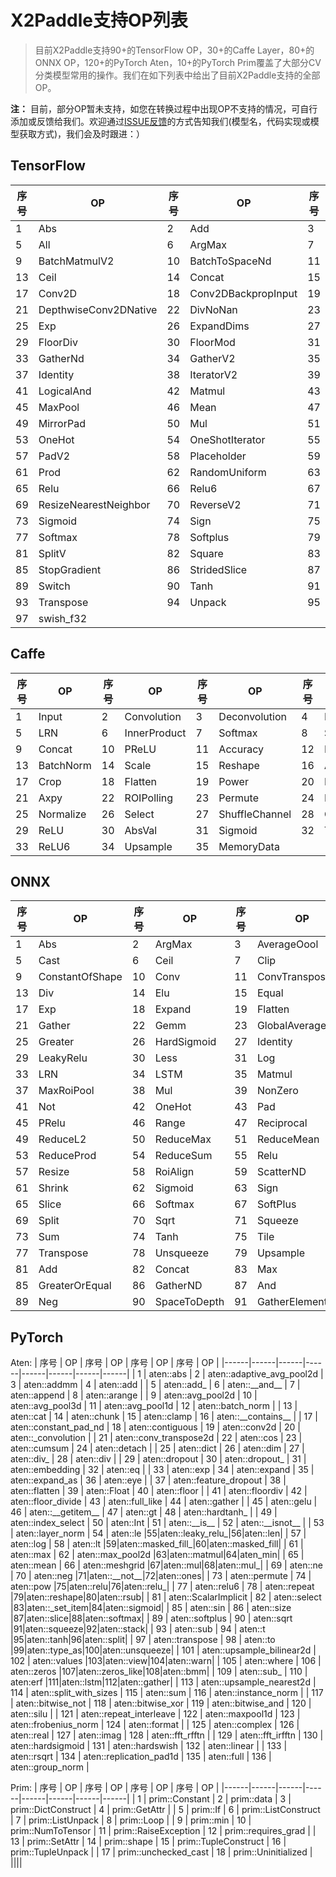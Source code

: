 # X2Paddle支持OP列表
> 目前X2Paddle支持90+的TensorFlow OP，30+的Caffe Layer，80+的ONNX OP，120+的PyTorch Aten，10+的PyTorch Prim覆盖了大部分CV分类模型常用的操作。我们在如下列表中给出了目前X2Paddle支持的全部OP。

**注：** 目前，部分OP暂未支持，如您在转换过程中出现OP不支持的情况，可自行添加或反馈给我们。欢迎通过[ISSUE反馈](https://github.com/PaddlePaddle/X2Paddle/issues/new)的方式告知我们(模型名，代码实现或模型获取方式)，我们会及时跟进：）

## TensorFlow

| 序号 | OP | 序号 | OP | 序号 | OP | 序号 | OP |
|------|------|------|------|------|------|------|------|
| 1 | Abs | 2 | Add | 3 | AddN | 4 | AddV2 |
| 5 | All | 6 | ArgMax | 7 | AvgPool | 8 | BatchMatmul |
| 9 | BatchMatmulV2 | 10 | BatchToSpaceNd | 11 | BiasAdd | 12 | Cast |
| 13 | Ceil | 14 | Concat | 15 | ConcatV2 | 16 | Const |
| 17 | Conv2D | 18 | Conv2DBackpropInput | 19 | Conv3D | 20 | DepthToSpace |
| 21 | DepthwiseConv2DNative | 22 | DivNoNan | 23 | Equal | 24 | Erf |
| 25 | Exp | 26 | ExpandDims | 27 | Fill | 28 | Floor |
| 29 | FloorDiv | 30 | FloorMod | 31 | FusedBatchnorm | 32 | FusedBatchnormV3 |
| 33 | GatherNd | 34 | GatherV2 | 35 | Greater | 36 | GreaterEqual |
| 37 | Identity | 38 | IteratorV2 | 39 | LeakyRelu | 40 | LessEqual |
| 41 | LogicalAnd | 42 | Matmul | 43 | Max | 44 | Maximum |
| 45 | MaxPool | 46 | Mean | 47 | Merge | 48 | Minimum |
| 49 | MirrorPad | 50 | Mul | 51 | Neg | 52 | NotEqual |
| 53 | OneHot | 54 | OneShotIterator | 55 | Pack | 56 | Pad |
| 57 | PadV2 | 58 | Placeholder | 59 | PlaceholderWithDefault | 60 | Pow |
| 61 | Prod | 62 | RandomUniform | 63 | Range | 64 | RealDiv |
| 65 | Relu | 66 | Relu6 | 67 | Reshape | 68 | ResizeBilinear |
| 69 | ResizeNearestNeighbor | 70 | ReverseV2 | 71 | Rsqrt | 72 | Shape |
| 73 | Sigmoid | 74 | Sign | 75 | Size | 76 | Slice |
| 77 | Softmax | 78 | Softplus | 79 | SpaceToBatchNd | 80 | Split |
| 81 | SplitV | 82 | Square | 83 | SquaredDifference | 84 | Squeeze |
| 85 | StopGradient | 86 | StridedSlice | 87 | Sub | 88 | Sum |
| 89 | Switch | 90 | Tanh | 91 | Tile | 92 | TopKV2 |
| 93 | Transpose | 94 | Unpack | 95 | Where | 96 | IteratorGetNext |
| 97 | swish_f32 | | | | | | |


## Caffe

| 序号 | OP | 序号 | OP | 序号 | OP | 序号 | OP |
|------|------|------|------|------|------|------|------|
| 1  | Input     | 2  | Convolution  | 3  | Deconvolution  | 4  | Pooling              |
| 5  | LRN       | 6  | InnerProduct | 7  | Softmax        | 8  | Slice                |
| 9  | Concat    | 10 | PReLU        | 11 | Accuracy       | 12 | Eltwise              |
| 13 | BatchNorm | 14 | Scale        | 15 | Reshape        | 16 | ArgMax               |
| 17 | Crop      | 18 | Flatten      | 19 | Power          | 20 | Reduction            |
| 21 | Axpy      | 22 | ROIPolling   | 23 | Permute        | 24 | DetectionOutput      |
| 25 | Normalize | 26 | Select       | 27 | ShuffleChannel | 28 | ConvolutionDepthwise |
| 29 | ReLU      | 30 | AbsVal       | 31 | Sigmoid        | 32 | TanH                 |
| 33 | ReLU6     | 34 | Upsample     | 35 | MemoryData     |    |                      |


## ONNX

| 序号 | OP | 序号 | OP | 序号 | OP | 序号 | OP |
|------|------|------|------|------|------|------|------|
| 1 | Abs | 2 | ArgMax | 3 | AverageOool | 4 | BatchNormalization |
| 5 | Cast | 6 | Ceil | 7 | Clip | 8 | Constant |
| 9 | ConstantOfShape | 10 | Conv | 11 | ConvTranspose | 12 | DepthToSpace |
| 13 | Div | 14 | Elu | 15 | Equal | 16 | Erf |
| 17 | Exp | 18 | Expand | 19 | Flatten | 20 | Floor |
| 21 | Gather | 22 | Gemm | 23 | GlobalAveragePool | 24 | GlobalMaxPool |
| 25 | Greater | 26 | HardSigmoid | 27 | Identity | 28 | InstanceNormalization |
| 29 | LeakyRelu | 30 | Less | 31 | Log | 32 | LogSoftmax |
| 33 | LRN | 34 | LSTM | 35 | Matmul | 36 | MaxPool |
| 37 | MaxRoiPool | 38 | Mul | 39 | NonZero | 40 | NonMaxSuppression |
| 41 | Not | 42 | OneHot | 43 | Pad | 44 | Pow |
| 45 | PRelu | 46 | Range | 47 | Reciprocal | 48 | ReduceL1 |
| 49 | ReduceL2 | 50 | ReduceMax | 51 | ReduceMean | 52 | ReduceMin |
| 53 | ReduceProd | 54 | ReduceSum | 55 | Relu | 56 | Reshape |
| 57 | Resize | 58 | RoiAlign | 59 | ScatterND | 60 | Shape |
| 61 | Shrink | 62 | Sigmoid | 63 | Sign | 64 | Size |
| 65 | Slice | 66 | Softmax | 67 | SoftPlus | 68 | SoftSign |
| 69 | Split | 70 | Sqrt | 71 | Squeeze | 72 | Sub |
| 73 | Sum | 74 | Tanh | 75 | Tile | 76 | TopK |
| 77 | Transpose | 78 | Unsqueeze | 79 | Upsample | 80 | Where |
| 81 | Add | 82 | Concat | 83 | Max | 84 | Min |
| 85 | GreaterOrEqual | 86 | GatherND | 87 | And | 88 | cos |
| 89 | Neg | 90 | SpaceToDepth | 91 | GatherElement | 92 | Sin |

## PyTorch

Aten:
| 序号 | OP | 序号 | OP | 序号 | OP | 序号 | OP |
|------|------|------|------|------|------|------|------|
| 1  | aten::abs | 2  | aten::adaptive_avg_pool2d | 3  | aten::addmm | 4  | aten::add |
| 5  | aten::add\_ | 6  | aten::\_\_and\_\_ | 7  | aten::append | 8  | aten::arange |
| 9  | aten::avg\_pool2d | 10 | aten::avg\_pool3d | 11 | aten::avg_pool1d | 12 | aten::batch_norm |
| 13 | aten::cat | 14 | aten::chunk | 15 | aten::clamp | 16 | aten::\_\_contains\_\_ |
| 17 | aten::constant\_pad\_nd | 18 | aten::contiguous | 19 | aten::conv2d | 20 | aten::\_convolution |
| 21 | aten::conv_transpose2d | 22 | aten::cos | 23 | aten::cumsum | 24 | aten::detach |
| 25 | aten::dict | 26 | aten::dim | 27 | aten::div\_ | 28 | aten::div   |
| 29 | aten::dropout | 30 | aten::dropout_ | 31 | aten::embedding | 32 | aten::eq     |
| 33 | aten::exp | 34 | aten::expand | 35 | aten::expand_as | 36 | aten::eye |
| 37 | aten::feature_dropout | 38 | aten::flatten | 39 | aten::Float | 40 | aten::floor |
| 41 | aten::floordiv | 42 | aten::floor_divide | 43 | aten::full_like | 44 | aten::gather |
| 45 | aten::gelu | 46 | aten::\_\_getitem\_\_ | 47 | aten::gt | 48 | aten::hardtanh\_ |
| 49 | aten::index\_select | 50 | aten::Int | 51 | aten::\_\_is\_\_ | 52 | aten::\_\_isnot\_\_ |
| 53 | aten::layer\_norm | 54 | aten::le |55|aten::leaky\_relu\_|56|aten::len|
| 57 | aten::log | 58 | aten::lt |59|aten::masked\_fill_|60|aten::masked\_fill|
| 61 | aten::max | 62 | aten::max\_pool2d |63|aten::matmul|64|aten\_min|
| 65 | aten::mean | 66 | aten::meshgrid |67|aten::mul|68|aten::mul\_|
| 69 | aten::ne | 70 | aten::neg |71|aten::\_\_not\_\_|72|aten::ones|
| 73 | aten::permute | 74 | aten::pow |75|aten::relu|76|aten::relu\_|
| 77 | aten::relu6 | 78 | aten::repeat |79|aten::reshape|80|aten::rsub|
| 81 | aten::ScalarImplicit | 82 | aten::select |83|aten::\_set\_item|84|aten::sigmoid|
| 85 | aten::sin | 86 | aten::size |87|aten::slice|88|aten::softmax|
| 89 | aten::softplus | 90 | aten::sqrt |91|aten::squeeze|92|aten::stack|
| 93 | aten::sub | 94 | aten::t |95|aten::tanh|96|aten::split|
| 97 | aten::transpose | 98 | aten::to |99|aten::type\_as|100|aten::unsqueeze|
| 101 | aten::upsample\_bilinear2d | 102 | aten::values |103|aten::view|104|aten::warn|
| 105 | aten::where | 106 | aten::zeros |107|aten::zeros\_like|108|aten::bmm|
| 109 | aten::sub\_ | 110 | aten:erf |111|aten::lstm|112|aten::gather|
| 113 | aten::upsample\_nearest2d | 114 | aten::split\_with\_sizes | 115 | aten::sum | 116 | aten::instance\_norm |
| 117 | aten::bitwise\_not | 118 | aten::bitwise\_xor | 119 | aten::bitwise\_and | 120 | aten::silu |
| 121 | aten::repeat\_interleave | 122 | aten::maxpool1d | 123 | aten::frobenius\_norm | 124 | aten::format |
| 125 | aten::complex | 126 | aten::real | 127 | aten::imag | 128 | aten::fft\_rfftn |
| 129 | aten::fft\_irfftn | 130 | aten::hardsigmoid | 131 | aten::hardswish | 132 | aten::linear |
| 133 | aten::rsqrt | 134 | aten::replication\_pad1d | 135 | aten::full | 136 | aten::group\_norm |

Prim:
| 序号 | OP | 序号 | OP | 序号 | OP | 序号 | OP |
|------|------|------|------|------|------|------|------|
| 1  | prim::Constant | 2  | prim::data | 3  | prim::DictConstruct | 4  | prim::GetAttr |
| 5  | prim::If | 6  | prim::ListConstruct | 7  | prim::ListUnpack     | 8  | prim::Loop     |
| 9  | prim::min | 10 | prim::NumToTensor | 11 | prim::RaiseException | 12 | prim::requires\_grad |
| 13 | prim::SetAttr | 14 | prim::shape | 15 | prim::TupleConstruct | 16 | prim::TupleUnpack |
| 17 | prim::unchecked\_cast | 18 | prim::Uninitialized | ||||
